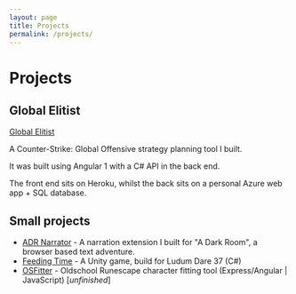 ```yaml
---
layout: page
title: Projects
permalink: /projects/
---
```


# Projects

## Global Elitist
[Global Elitist](http://globalelitist.com/)

A Counter-Strike: Global Offensive strategy planning tool I built.

It was built using Angular 1 with a C# API in the back end.

The front end sits on Heroku, whilst the back sits on a personal Azure web app + SQL database.

## Small projects
- [ADR Narrator](https://chrome.google.com/webstore/detail/adr-narrator/dabkmopblmcebgnlpgfhgpjjfdokpign) - A narration extension I built  for "A Dark Room", a browser based text adventure.
- [Feeding Time](http://www.lee-walker.co.uk/FeedingTime/) - A Unity game, build for Ludum Dare 37 (C#)
- [OSFitter](http://github.org/leewalkergm/osfitter) - Oldschool Runescape character fitting tool (Express/Angular \| JavaScript) \[_unfinished_\]
